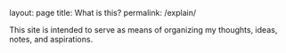 layout: page
title: What is this?
permalink: /explain/

This site is intended to serve as means of organizing my thoughts, ideas, notes, and aspirations.
